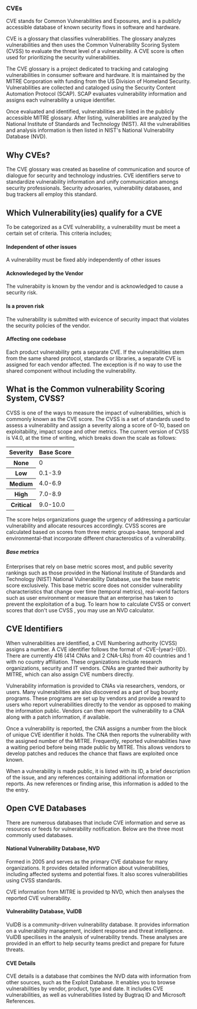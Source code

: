 ### CVEs
CVE stands for Common Vulnerabilities and Exposures, and is a publicly accessible database of known security flows in software and hardware.

CVE is a glossary that classifies vulnerabilities. The glossary analyzes vulnerabilities and then uses the Common Vulnerability
Scoring System (CVSS) to evaluate the threat level of a vulnerability. A CVE score is often used for prioritizing the security
vulnerabilities.

The CVE glossary is a project dedicated to tracking and cataloging vulnerabilities in consumer software and hardware. It is maintained by the MITRE Corporation with funding from the US Division of Homeland Security. Vulnerabilities are collected and cataloged using the Security Content Automation Protocol (SCAP). SCAP evaluates vulnerability information and assigns each
vulnerability a unique identifier.

Once evaluated and identified, vulnerabilities are listed in the publicly accessible MITRE glossary. After listing, vulnerabilities are analyzed by the National Institute of Standards and Technology (NIST). All the vulnerabilities and analysis information is then listed in NIST's National Vulnerability Database (NVD).

## Why CVEs?
The CVE glossary was created as baseline of communication and source of dialogue for security and technology industries. CVE identifiers serve to standardize vulnerability information and unify communication amongs security professionals. Security advosaries, vulnerability databases, and bug trackers all employ this standard.

## Which Vulnerability(ies) qualify for a CVE
To be categorized as a CVE vulnerability, a vulnerability must be meet a certain set of criteria. This criteria includes;
#### Independent of other issues
A vulnerability must be fixed ably independently of other issues

#### Acknowledeged by the Vendor
The vulnerabiity is known by the vendor and is acknowledged to cause a security risk.

#### Is a proven risk
The vulnerability is submitted with evicence of security impact that violates the security policies of the vendor.

#### Affecting one codebase
Each product vulnerability gets a separate CVE. If the vulnerabilities stem from the same shared protocol, standards or
libraries, a separate CVE is assigned for each vendor affected. The exception is if no way to use the shared component without including the vulnerability.

## What is the Common vulnerability Scoring System, CVSS?
CVSS is one of the ways to measure the impact of vulnerabilities, which is commonly known as the CVE score. The CVSS is a set of standards used to assess a vulnerability and assign a severity along a score of 0-10, based on exploitability, impact scope and other metrics. The current version of CVSS is V4.0, at the time of writing, which breaks down the scale as follows:

<table>
  <thead>
    <tr>
      <th scope="col">Severity</th>
      <th scope="col">Base Score</th>
    </tr>
  </thead>
  <tbody>
    <tr>
      <th scope="row">None</th>
      <td>0</td>
    </tr>
    <tr>
      <tr>
      <th scope="row">Low</th>
      <td>0.1-3.9</td>
    </tr>
    <tr>
      <tr>
      <th scope="row">Medium</th>
      <td>4.0-6.9</td>
    </tr>
    <tr>
      <tr>
      <th scope="row">High</th>
      <td>7.0-8.9</td>
    </tr>
    <tr>
      <th scope="row">Critical</th>
      <td>9.0-10.0</td>
    </tr>
  </tbody>
</table>

The score helps organizations guage the urgency of addressing a particular vulnerability and allocate resources accordingly.
CVSS scores are calculated based on scores from three metric groups-base, temporal and environmental-that incorporate different characterostics of a vulnerability.

##### Base metrics
Enterprises that rely on base metric scores most, and public severity rankings such as those provided in the National Institute of Standards and Technology (NIST) National Vulnerability Database, use the base metric score exclusively. This base metric score does not consider vulnerability characteristics that change over time (temporal metrics), real-world factors such as user environment or measure that an enterprise has taken to prevent the exploitation of a bug.
To learn how to calculate CVSS or convert scores that don't use CVSS , you may use an NVD calculator.



## CVE Identifiers
When vulnerabilities are identified, a CVE Numbering authority (CVSS) assigns a number. A CVE identifier follows
the format of -CVE-{year}-{ID}. There are currently 416 (414 CNAs and 2 CNA-LRs) from 40 countries and 1 with no country affiliation. These organizations include research organizations, security and IT vendors. CNAs are granted their authority by MITRE, which can also assign CVE numbers directly.

Vulnerability information is provided to CNAs via researchers, vendors, or users. Many vulnerabilities are also discovered as a part of bug bounty programs. These programs are set up by vendors and provide a reward to users who report vulnerabilities directly to the vendor as opposed to making the information public. Vendors can then report the vulnerability to a CNA along with a patch information, if available.

Once a vulnerability is reported, the CNA assigns a number from the block of unique CVE identifier it holds. The CNA then reports the vulnerability with the assigned number of the MITRE. Frequently, reported vulnerabilities have a waiting period
before being made public by MITRE. This allows vendors to develop patches and reduces the chance that flaws are exploited once known.

When a vulnerability is made public, it is listed with its ID, a brief description of the issue, and any references containing additional information or reports. As new references or finding arise, this information is added to the the entry.

## Open CVE Databases
There are numerous databases that include CVE information and serve as resources or feeds for vulnerability notification. Below are the three most commonly used databases.

#### National Vulnerability Database, NVD
Formed in 2005 and serves as the primary CVE database for many organizations. It provides detailed information about vulnerabilities, including affected systems and potential fixes. It also scores vulnerabilities using CVSS standards.

CVE information from MITRE is provided tp NVD, which then analyses the reported CVE vulnerability.

#### Vulnerability Database, VulDB
VulDB is a community-driven vulnerability database. It provides information on a vulnerability management, incident response and threat intelligence. VulDB specilises in the analysis of vulnerability trends. These analyses are provided in an effort to help security teams predict and prepare for future threats.

#### CVE Details
CVE details is a database that combines the NVD data with information from other sources, such as the Exploit Database. It enables you to browse vulnerabilities by vendor, product, type and date. It includes CVE vulnerabilities, as well as vulnerabilities listed by Bugtraq ID and Microsoft References.


